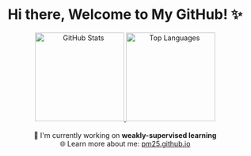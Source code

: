 <div align="center">
    <h1>Hi there, Welcome to My GitHub! ✨</h1>
    <a href="https://github.com/PM25">
        <img height="180em" src="https://github-readme-stats.vercel.app/api?username=PM25&theme=onedark&show_icons=true" alt="GitHub Stats" />
        <img height="180em" src="https://github-readme-stats.vercel.app/api/top-langs/?username=PM25&theme=onedark&layout=compact&hide=jupyter%20notebook&card_width=230em" alt="Top Languages" />
    </a>
</div>
<br/>
<div align="center">
    🔬 I'm currently working on <strong>weakly-supervised learning</strong><br/>
    🌐 Learn more about me: <a href="https://pm25.github.io">pm25.github.io</a><br/>
</div>
